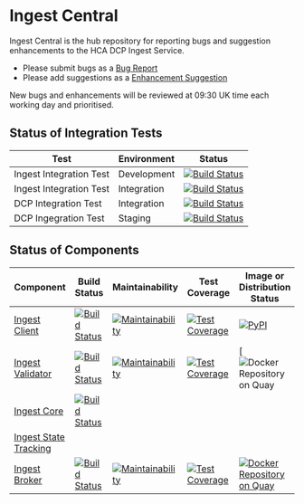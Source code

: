 # Ingest Central
Ingest Central is the hub repository for reporting bugs and suggestion enhancements to the HCA DCP Ingest Service.

* Please submit bugs as a [Bug Report](https://github.com/HumanCellAtlas/ingest-central/issues/new?template=Bug_report.md)
* Please add suggestions as a [Enhancement Suggestion](https://github.com/HumanCellAtlas/ingest-central/issues/new?template=Enhancement_suggestion.md)

New bugs and enhancements will be reviewed at 09:30 UK time each working day and prioritised.

## Status of Integration Tests

| Test | Environment | Status |
| --- | --- | --- |
|Ingest Integration Test|Development| [![Build Status](https://travis-ci.org/HumanCellAtlas/ingest-integration-tests.svg?branch=dev)](https://travis-ci.org/HumanCellAtlas/ingest-integration-tests) |
|Ingest Integration Test|Integration| [![Build Status](https://travis-ci.org/HumanCellAtlas/ingest-integration-tests.svg?branch=integration)](https://travis-ci.org/HumanCellAtlas/ingest-integration-tests)|
|DCP Integration Test|Integration| [![Build Status](https://travis-ci.org/HumanCellAtlas/dcp.svg?branch=integration)](https://travis-ci.org/HumanCellAtlas/dcp)
|DCP Ingegration Test|Staging| [![Build Status](https://travis-ci.org/HumanCellAtlas/dcp.svg?branch=staging)](https://travis-ci.org/HumanCellAtlas/dcp) |

## Status of Components

| Component | Build Status | Maintainability | Test Coverage | Image or Distribution Status  |
| --- | --- | --- |  --- | --- |
|[Ingest Client](https://github.com/HumanCellAtlas/ingest-client)|[![Build Status](https://travis-ci.org/HumanCellAtlas/ingest-client.svg?branch=master)](https://travis-ci.org/HumanCellAtlas/ingest-client)|[![Maintainability](https://api.codeclimate.com/v1/badges/2fba112abcaba6d7bcda/maintainability)](https://codeclimate.com/github/HumanCellAtlas/ingest-client/maintainability)|[![Test Coverage](https://api.codeclimate.com/v1/badges/2fba112abcaba6d7bcda/test_coverage)](https://codeclimate.com/github/HumanCellAtlas/ingest-client/test_coverage)|[![PyPI](https://img.shields.io/pypi/v/hca-ingest.svg)](https://pypi.org/project/hca-ingest/)|
|[Ingest Validator](https://github.com/HumanCellAtlas/ingest-validator/)|[![Build Status](https://travis-ci.org/HumanCellAtlas/ingest-validator.svg?branch=master)](https://travis-ci.org/HumanCellAtlas/ingest-validator)|[![Maintainability](https://api.codeclimate.com/v1/badges/acb71b5e1472ff38cbb2/maintainability)](https://codeclimate.com/github/HumanCellAtlas/ingest-validator/maintainability)|[![Test Coverage](https://api.codeclimate.com/v1/badges/acb71b5e1472ff38cbb2/test_coverage)](https://codeclimate.com/github/HumanCellAtlas/ingest-validator/test_coverage)|[![Docker Repository on Quay](https://quay.io/repository/humancellatlas/ingest-validator/status "Docker Repository on Quay")|
|[Ingest Core](https://github.com/HumanCellAtlas/ingest-core)|[![Build Status](https://travis-ci.org/HumanCellAtlas/ingest-core.svg?branch=master)](https://travis-ci.org/HumanCellAtlas/ingest-core)|||
|[Ingest State Tracking](https://github.com/HumanCellAtlas/ingest-state-tracking)||||
|[Ingest Broker](https://github.com/HumanCellAtlas/ingest-broker)|[![Build Status](https://travis-ci.org/HumanCellAtlas/ingest-client.svg?branch=master)](https://travis-ci.org/HumanCellAtlas/ingest-broker)|[![Maintainability](https://api.codeclimate.com/v1/badges/c3cb9256f7e92537fa99/maintainability)](https://codeclimate.com/github/HumanCellAtlas/ingest-broker/maintainability)|[![Test Coverage](https://api.codeclimate.com/v1/badges/c3cb9256f7e92537fa99/test_coverage)](https://codeclimate.com/github/HumanCellAtlas/ingest-broker/test_coverage)|[![Docker Repository on Quay](https://quay.io/repository/humancellatlas/ingest-broker/status "Docker Repository on Quay")](https://quay.io/repository/humancellatlas/ingest-broker)|
